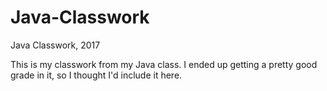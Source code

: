 # Java-Classwork
Java Classwork, 2017

This is my classwork from my Java class.  I ended up getting a pretty good grade in it, so I thought I'd include it here.
